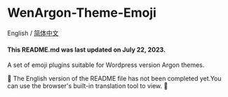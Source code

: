  # WenArgon-Theme-Emoji
English / [简体中文](README_en.md)

#### This README.md was last updated on July 22, 2023.

A set of emoji plugins suitable for Wordpress version Argon themes.

🚧 The English version of the README file has not been completed yet.You can use the browser's built-in translation tool to view. 🚧

